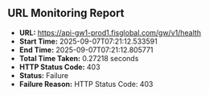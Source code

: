 ## URL Monitoring Report

- **URL:** https://api-gw1-prod1.fisglobal.com/gw/v1/health
- **Start Time:** 2025-09-07T07:21:12.533591
- **End Time:** 2025-09-07T07:21:12.805771
- **Total Time Taken:** 0.27218 seconds
- **HTTP Status Code:** 403
- **Status:** Failure
- **Failure Reason:** HTTP Status Code: 403
